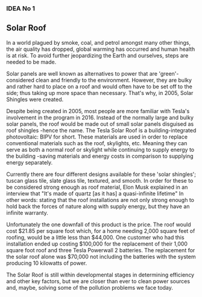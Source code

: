 ### IDEA No 1
## **Solar Roof**
In a world plagued by smoke, coal, and petrol amongst many other things, the air quality has dropped, global warming has occurred and human health is at risk. To avoid further jeopardizing the Earth and ourselves, steps are needed to be made.

Solar panels are well known as alternatives to power that are 'green'- considered clean and friendly to the environment. However, they are bulky and rather hard to place on a roof and would often have to be set off to the side; thus taking up more space than necessary. That's why, in 2005, Solar Shingles were created.

Despite being created in 2005, most people are more familiar with Tesla's involvement in the program in 2016. Instead of the normally large and bulky solar panels, the roof would be made out of small solar panels disguised as roof shingles -hence the name. The Tesla Solar Roof is a building-integrated photovoltaic: BIPV for short. These materials are used in order to replace conventional materials such as the roof, skylights, etc. Meaning they can serve as both a normal roof or skylight while continuing to supply energy to the building -saving materials and energy costs in comparison to supplying energy separately.

Currently there are four different designs available for these 'solar shingles'; tuscan glass tile, slate glass tile, textured, and smooth. In order for these to be considered strong enough as roof material, Elon Musk explained in an interview that "It's made of quartz [as it has] a quasi-infinite lifetime" In other words: stating that the roof installations are not only strong enough to hold back the forces of nature along with supply energy, but they have an infinite warranty.

Unfortunately the one downfall of this product is the price. The roof would cost $21.85 per square foot which, for a home needing 2,000 square feet of roofing, would be a little less than $44,000. One customer who had this installation ended up costing $100,000 for the replacement of their 1,000 square foot roof and three Tesla Powerwall 2 batteries. The replacement for the solar roof alone was $70,000 not including the batteries with the system producing 10 kilowatts of power.

The Solar Roof is still within developmental stages in determining efficiency and other key factors, but we are closer than ever to clean power sources and, maybe, solving some of the pollution problems we face today.
